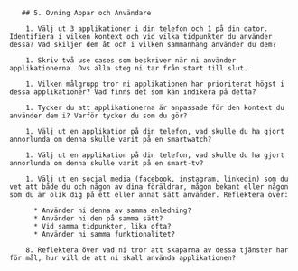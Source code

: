 <!doctype html>
<html>
	<head>
		<title>UX Exercises</title>

       ## 5. Övning Appar och Användare

        1. Välj ut 3 applikationer i din telefon och 1 på din dator. Identifiera i vilken kontext och vid vilka tidpunkter du använder dessa? Vad skiljer dem åt och i vilken sammanhang använder du dem?
        
        1. Skriv två use cases som beskriver när ni använder applikationerna. Dvs alla steg ni tar från start till slut.
        
        1. Vilken målgrupp tror ni applikationen har prioriterat högst i dessa applikationer? Vad finns det som kan indikera på detta?
        
        1. Tycker du att applikationerna är anpassade för den kontext du använder dem i? Varför tycker du som du gör?
        
        1. Välj ut en applikation på din telefon, vad skulle du ha gjort annorlunda om denna skulle varit på en smartwatch?
        
        1. Välj ut en applikation på din telefon, vad skulle du ha gjort annorlunda om denna skulle varit på en smart-tv?
        
        1. Välj ut en social media (facebook, instagram, linkedin) som du vet att både du och någon av dina föräldrar, mågon bekant eller någon som du är olik dig på ett eller annat sätt använder. Reflektera över:
        
          * Använder ni denna av samma anledning?
          * Använder ni den på samma sätt?
          * Vid samma tidpunkter, lika ofta?
          * Använder ni samma funktionalitet?
        
        8. Reflektera över vad ni tror att skaparna av dessa tjänster har för mål, hur vill de att ni skall använda applikationen?


